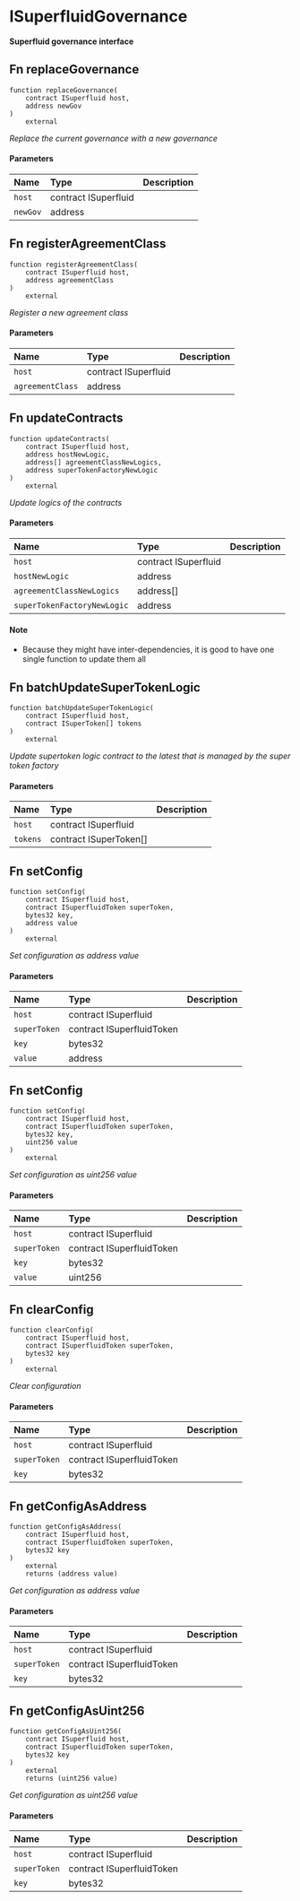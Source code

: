 # ISuperfluidGovernance

**Superfluid governance interface**

## Fn replaceGovernance

```solidity
function replaceGovernance(
    contract ISuperfluid host,
    address newGov
) 
    external
```
_Replace the current governance with a new governance_

#### Parameters

| Name | Type | Description |
| :--- | :--- | :---------- |
| `host` | contract ISuperfluid |  |
| `newGov` | address |  |

## Fn registerAgreementClass

```solidity
function registerAgreementClass(
    contract ISuperfluid host,
    address agreementClass
) 
    external
```
_Register a new agreement class_

#### Parameters

| Name | Type | Description |
| :--- | :--- | :---------- |
| `host` | contract ISuperfluid |  |
| `agreementClass` | address |  |

## Fn updateContracts

```solidity
function updateContracts(
    contract ISuperfluid host,
    address hostNewLogic,
    address[] agreementClassNewLogics,
    address superTokenFactoryNewLogic
) 
    external
```
_Update logics of the contracts_

#### Parameters

| Name | Type | Description |
| :--- | :--- | :---------- |
| `host` | contract ISuperfluid |  |
| `hostNewLogic` | address |  |
| `agreementClassNewLogics` | address[] |  |
| `superTokenFactoryNewLogic` | address |  |

#### Note 

- Because they might have inter-dependencies, it is good to have one single function to update them all

## Fn batchUpdateSuperTokenLogic

```solidity
function batchUpdateSuperTokenLogic(
    contract ISuperfluid host,
    contract ISuperToken[] tokens
) 
    external
```
_Update supertoken logic contract to the latest that is managed by the super token factory_

#### Parameters

| Name | Type | Description |
| :--- | :--- | :---------- |
| `host` | contract ISuperfluid |  |
| `tokens` | contract ISuperToken[] |  |

## Fn setConfig

```solidity
function setConfig(
    contract ISuperfluid host,
    contract ISuperfluidToken superToken,
    bytes32 key,
    address value
) 
    external
```
_Set configuration as address value_

#### Parameters

| Name | Type | Description |
| :--- | :--- | :---------- |
| `host` | contract ISuperfluid |  |
| `superToken` | contract ISuperfluidToken |  |
| `key` | bytes32 |  |
| `value` | address |  |

## Fn setConfig

```solidity
function setConfig(
    contract ISuperfluid host,
    contract ISuperfluidToken superToken,
    bytes32 key,
    uint256 value
) 
    external
```
_Set configuration as uint256 value_

#### Parameters

| Name | Type | Description |
| :--- | :--- | :---------- |
| `host` | contract ISuperfluid |  |
| `superToken` | contract ISuperfluidToken |  |
| `key` | bytes32 |  |
| `value` | uint256 |  |

## Fn clearConfig

```solidity
function clearConfig(
    contract ISuperfluid host,
    contract ISuperfluidToken superToken,
    bytes32 key
) 
    external
```
_Clear configuration_

#### Parameters

| Name | Type | Description |
| :--- | :--- | :---------- |
| `host` | contract ISuperfluid |  |
| `superToken` | contract ISuperfluidToken |  |
| `key` | bytes32 |  |

## Fn getConfigAsAddress

```solidity
function getConfigAsAddress(
    contract ISuperfluid host,
    contract ISuperfluidToken superToken,
    bytes32 key
) 
    external 
    returns (address value)
```
_Get configuration as address value_

#### Parameters

| Name | Type | Description |
| :--- | :--- | :---------- |
| `host` | contract ISuperfluid |  |
| `superToken` | contract ISuperfluidToken |  |
| `key` | bytes32 |  |

## Fn getConfigAsUint256

```solidity
function getConfigAsUint256(
    contract ISuperfluid host,
    contract ISuperfluidToken superToken,
    bytes32 key
) 
    external 
    returns (uint256 value)
```
_Get configuration as uint256 value_

#### Parameters

| Name | Type | Description |
| :--- | :--- | :---------- |
| `host` | contract ISuperfluid |  |
| `superToken` | contract ISuperfluidToken |  |
| `key` | bytes32 |  |

